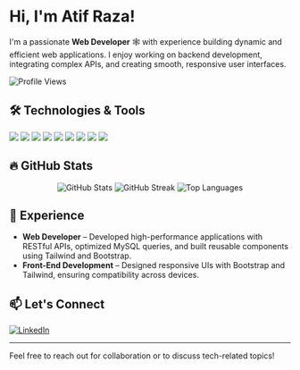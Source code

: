 # Hi, I'm Atif Raza!

I'm a passionate **Web Developer** 🕸️ with experience building dynamic and efficient web applications. I enjoy working on backend development, integrating complex APIs, and creating smooth, responsive user interfaces.

![Profile Views](https://komarev.com/ghpvc/?username=atifkodex&label=PROFILE+VIEWS&style=flat-square&color=blue)

## 🛠️ Technologies & Tools

<p align="left">
  <img src="https://img.shields.io/badge/PHP-777BB4?style=for-the-badge&logo=php&logoColor=white" />
  <img src="https://img.shields.io/badge/Laravel-FF2D20?style=for-the-badge&logo=laravel&logoColor=white" />
  <img src="https://img.shields.io/badge/MySQL-4479A1?style=for-the-badge&logo=mysql&logoColor=white" />
  <img src="https://img.shields.io/badge/HTML5-E34F26?style=for-the-badge&logo=html5&logoColor=white" />
  <img src="https://img.shields.io/badge/CSS3-1572B6?style=for-the-badge&logo=css3&logoColor=white" />
  <img src="https://img.shields.io/badge/JavaScript-F7DF1E?style=for-the-badge&logo=javascript&logoColor=black" />
  <img src="https://img.shields.io/badge/Bootstrap-7952B3?style=for-the-badge&logo=bootstrap&logoColor=white" />
  <img src="https://img.shields.io/badge/Tailwind_CSS-38B2AC?style=for-the-badge&logo=tailwind-css&logoColor=white" />
  <img src="https://img.shields.io/badge/jQuery-0769AD?style=for-the-badge&logo=jquery&logoColor=white" />
</p>




## 🔥 GitHub Stats

<p align="center">
  <img src="https://github-readme-stats.vercel.app/api?username=atifkodex&show_icons=true&theme=radical" alt="GitHub Stats" />
<img src="https://github-readme-streak-stats.herokuapp.com/?user=atifkodex&theme=radical" alt="GitHub Streak" />
  <img src="https://github-readme-stats.vercel.app/api/top-langs/?username=atifkodex&layout=compact&theme=radical" alt="Top Languages" />
</p>

## 💼 Experience

- **Web Developer** – Developed high-performance applications with RESTful APIs, optimized MySQL queries, and built reusable components using Tailwind and Bootstrap.
- **Front-End Development** – Designed responsive UIs with Bootstrap and Tailwind, ensuring compatibility across devices.

## 📫 Let's Connect

<p align="left">
  <a href="https://www.linkedin.com/in/atif-raza-7a6855217/"><img src="https://img.shields.io/badge/LinkedIn-0077B5?style=for-the-badge&logo=linkedin&logoColor=white" alt="LinkedIn" /></a>
<!--   <a href="https://plaguestudios.net/faraz-portfolio"><img src="https://img.shields.io/badge/Portfolio-000000?style=for-the-badge&logo=firefox&logoColor=white" alt="Portfolio" /></a> -->
</p>

---

Feel free to reach out for collaboration or to discuss tech-related topics!

